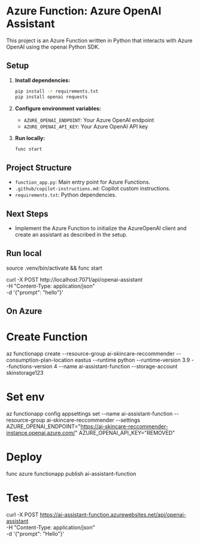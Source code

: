 # Azure Function: Azure OpenAI Assistant

This project is an Azure Function written in Python that interacts with Azure OpenAI using the openai Python SDK.

## Setup

1. **Install dependencies:**
   ```sh
   pip install -r requirements.txt
   pip install openai requests
   ```
2. **Configure environment variables:**
   - `AZURE_OPENAI_ENDPOINT`: Your Azure OpenAI endpoint
   - `AZURE_OPENAI_API_KEY`: Your Azure OpenAI API key

3. **Run locally:**
   ```sh
   func start
   ```

## Project Structure
- `function_app.py`: Main entry point for Azure Functions.
- `.github/copilot-instructions.md`: Copilot custom instructions.
- `requirements.txt`: Python dependencies.

## Next Steps
- Implement the Azure Function to initialize the AzureOpenAI client and create an assistant as described in the setup.

## Run local
source .venv/bin/activate && func start

curl -X POST http://localhost:7071/api/openai-assistant \
  -H "Content-Type: application/json" \
  -d '{"prompt": "hello"}'

## On Azure
# Create Function
az functionapp create --resource-group ai-skincare-reccommender --consumption-plan-location eastus --runtime python --runtime-version 3.9 --functions-version 4 --name ai-assistant-function --storage-account skinstorage123

# Set env
az functionapp config appsettings set --name ai-assistant-function --resource-group ai-skincare-reccommender --settings AZURE_OPENAI_ENDPOINT="https://ai-skincare-reccommender-instance.openai.azure.com/" AZURE_OPENAI_API_KEY="REMOVED"

# Deploy
func azure functionapp publish ai-assistant-function

# Test
curl -X POST https://ai-assistant-function.azurewebsites.net/api/openai-assistant \
  -H "Content-Type: application/json" \
  -d '{"prompt": "Hello"}'